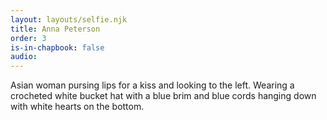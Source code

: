 ```yaml
---
layout: layouts/selfie.njk
title: Anna Peterson
order: 3
is-in-chapbook: false
audio:
---
```


Asian woman pursing lips for a kiss and looking to the left. Wearing a crocheted white bucket hat with a blue brim and blue cords hanging down with white hearts on the bottom.
